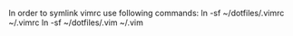 In order to symlink vimrc use following commands:
    ln -sf ~/dotfiles/.vimrc ~/.vimrc
    ln -sf ~/dotfiles/.vim ~/.vim

